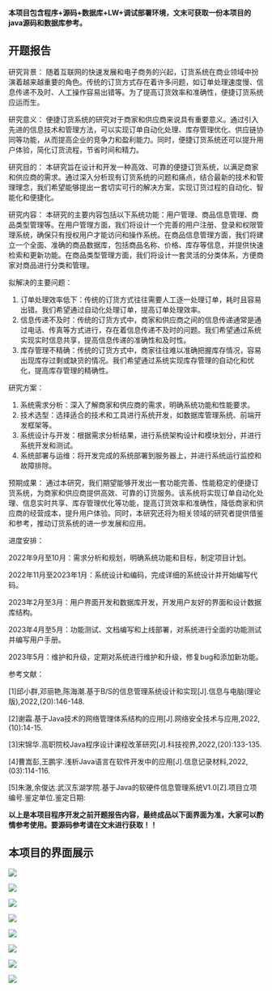 ****本项目包含程序+源码+数据库+LW+调试部署环境，文末可获取一份本项目的java源码和数据库参考。****

## ******开题报告******

研究背景：
随着互联网的快速发展和电子商务的兴起，订货系统在商业领域中扮演着越来越重要的角色。传统的订货方式存在着许多问题，如订单处理速度慢、信息传递不及时、人工操作容易出错等。为了提高订货效率和准确性，便捷订货系统应运而生。

研究意义：
便捷订货系统的研究对于商家和供应商来说具有重要意义。通过引入先进的信息技术和管理方法，可以实现订单自动化处理、库存管理优化、供应链协同等功能，从而提高企业的竞争力和盈利能力。同时，便捷订货系统还可以提升用户体验，简化订货流程，节省时间和精力。

研究目的：
本研究旨在设计和开发一种高效、可靠的便捷订货系统，以满足商家和供应商的需求。通过深入分析现有订货系统的问题和痛点，结合最新的技术和管理理念，我们希望能够提出一套切实可行的解决方案，实现订货过程的自动化、智能化和便捷化。

研究内容：
本研究的主要内容包括以下系统功能：用户管理、商品信息管理、商品类型管理等。在用户管理方面，我们将设计一个完善的用户注册、登录和权限管理系统，确保只有授权用户才能访问和操作系统。在商品信息管理方面，我们将建立一个全面、准确的商品数据库，包括商品名称、价格、库存等信息，并提供快速检索和更新功能。在商品类型管理方面，我们将设计一套灵活的分类体系，方便商家对商品进行分类和管理。

拟解决的主要问题：

  1. 订单处理效率低下：传统的订货方式往往需要人工逐一处理订单，耗时且容易出错。我们希望通过自动化处理订单，提高订单处理效率。
  2. 信息传递不及时：传统的订货方式中，商家和供应商之间的信息传递通常是通过电话、传真等方式进行，存在着信息传递不及时的问题。我们希望通过系统实现实时信息共享，提高信息传递的准确性和及时性。
  3. 库存管理不精确：传统的订货方式中，商家往往难以准确把握库存情况，容易出现库存过剩或缺货的情况。我们希望通过系统实现库存管理的自动化和优化，提高库存管理的精确性。

研究方案：

  1. 系统需求分析：深入了解商家和供应商的需求，明确系统功能和性能要求。
  2. 技术选型：选择适合的技术和工具进行系统开发，如数据库管理系统、前端开发框架等。
  3. 系统设计与开发：根据需求分析结果，进行系统架构设计和模块划分，并进行系统开发和测试。
  4. 系统部署与运维：将开发完成的系统部署到服务器上，并进行系统运行监控和故障排除。

预期成果：
通过本研究，我们期望能够开发出一套功能完善、性能稳定的便捷订货系统，为商家和供应商提供高效、可靠的订货服务。该系统将实现订单自动化处理、信息实时共享、库存管理优化等功能，提高订货效率和准确性，降低商家和供应商的经营成本，提升用户体验。同时，本研究还将为相关领域的研究者提供借鉴和参考，推动订货系统的进一步发展和应用。

进度安排：

2022年9月至10月：需求分析和规划，明确系统功能和目标，制定项目计划。

2022年11月至2023年1月：系统设计和编码，完成详细的系统设计并开始编写代码。

2023年2月至3月：用户界面开发和数据库开发，开发用户友好的界面和设计数据库结构。

2023年4月至5月：功能测试、文档编写和上线部署，对系统进行全面的功能测试并编写用户手册。

2023年5月：维护和升级，定期对系统进行维护和升级，修复bug和添加新功能。

参考文献：

[1]邱小群,邓丽艳,陈海潮.基于B/S的信息管理系统设计和实现[J].信息与电脑(理论版),2022,(20):146-148.

[2]谢霜.基于Java技术的网络管理体系结构的应用[J].网络安全技术与应用,2022,(10):14-15.

[3]宋锦华.高职院校Java程序设计课程改革研究[J].科技视界,2022,(20):133-135.

[4]曹嵩彭,王鹏宇.浅析Java语言在软件开发中的应用[J].信息记录材料,2022,(03):114-116.

[5]朱澈,余俊达.武汉东湖学院.基于Java的软硬件信息管理系统V1.0[Z].项目立项编号.鉴定单位.鉴定日期:

****以上是本项目程序开发之前开题报告内容，最终成品以下面界面为准，大家可以酌情参考使用。要源码参考请在文末进行获取！！****

## ******本项目的界面展示******

![](./res/e3c4ddf70a58405abfbceb1317b02aaf.png)

![](./res/2588a4a9cdeb475281c65e58432fc9cf.png)

![](./res/dc9f902736e74f039fdc8ca6d281d1a0.png)

![](./res/69cc7a976dea4672bd47b36f9e907f56.png)

![](./res/f60e3ddc6d1d4ae6983a0ee742c56e25.png)

![](./res/ff1008986275489eb12d2a76b59d896a.png)

![](./res/02fece91b621449ab67a7a7844cbaea1.png)

![](./res/51ad504d31374c5194dab704fa0b9bdf.png)

